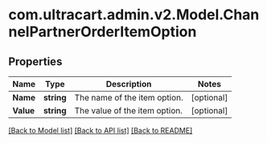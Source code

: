 
# com.ultracart.admin.v2.Model.ChannelPartnerOrderItemOption

## Properties

Name | Type | Description | Notes
------------ | ------------- | ------------- | -------------
**Name** | **string** | The name of the item option. | [optional] 
**Value** | **string** | The value of the item option. | [optional] 

[[Back to Model list]](../README.md#documentation-for-models)
[[Back to API list]](../README.md#documentation-for-api-endpoints)
[[Back to README]](../README.md)

